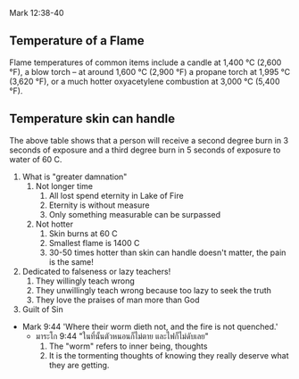Mark 12:38-40

## Temperature of a Flame

Flame temperatures of common items include a candle at 1,400 °C (2,600 °F), a blow torch – at around 1,600 °C (2,900 °F) a propane torch at 1,995 °C (3,620 °F), or a much hotter oxyacetylene combustion at 3,000 °C (5,400 °F).

## Temperature skin can handle

The above table shows that a person will receive a second degree burn in 3 seconds of exposure and a third degree burn in 5 seconds of exposure to water of 60 C.

1. What is "greater damnation"
	1. Not longer time
		1. All lost spend eternity in Lake of Fire
		2. Eternity is without measure
		3. Only something measurable can be surpassed
	2. Not hotter
		1. Skin burns at 60 C
		2. Smallest flame is 1400 C
		3. 30-50 times hotter than skin can handle doesn't matter, the pain is the same!
2. Dedicated to falseness or lazy teachers!
	1. They willingly teach wrong
	2. They unwillingly teach wrong because too lazy to seek the truth
	3. They love the praises of man more than God
3. Guilt of Sin
  - Mark 9:44 'Where their worm dieth not, and the fire is not quenched.'
	- มาระโก 9:44 "ในที่นั้นตัวหนอนก็ไม่ตาย และไฟก็ไม่ดับเลย"
		1. The "worm" refers to inner being, thoughts
		2. It is the tormenting thoughts of knowing they really deserve what they are getting.
